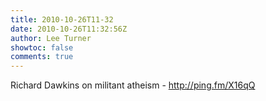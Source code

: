 ```yaml
---
title: 2010-10-26T11-32
date: 2010-10-26T11:32:56Z
author: Lee Turner
showtoc: false
comments: true
---
```


Richard Dawkins on militant atheism - http://ping.fm/X16qQ


